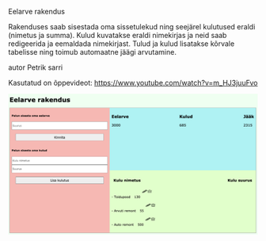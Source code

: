 Eelarve rakendus


Rakenduses saab sisestada oma sissetulekud ning seejärel kulutused eraldi (nimetus ja summa).
Kulud kuvatakse eraldi nimekirjas ja neid saab redigeerida ja eemaldada nimekirjast.
Tulud ja kulud lisatakse kõrvale tabelisse ning toimub automaatne jäägi arvutamine.



autor Petrik sarri

Kasutatud on õppevideot: https://www.youtube.com/watch?v=m_HJ3juuFvo

![App foto](/Screenshot.png)
